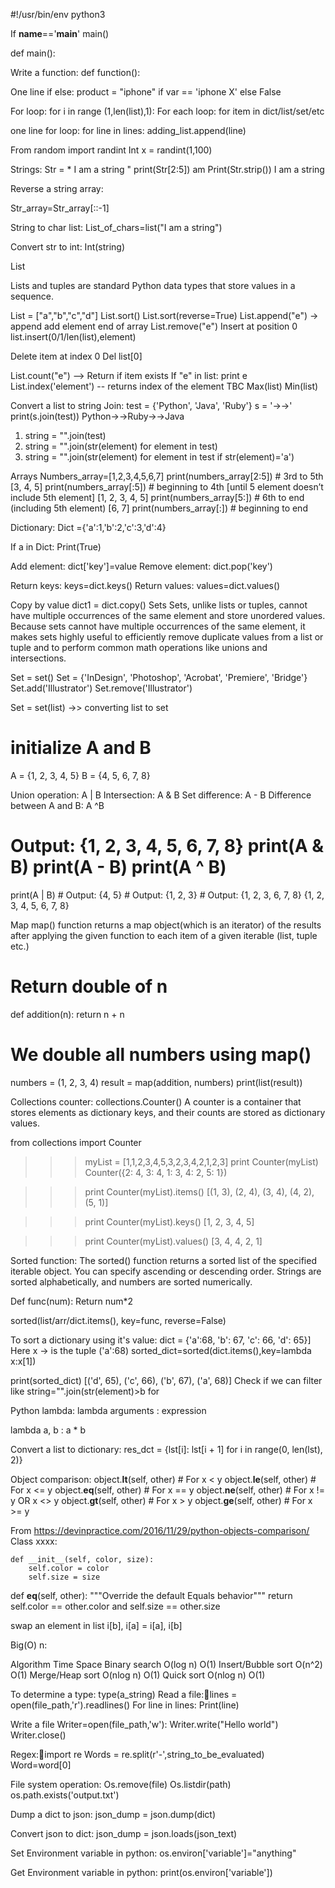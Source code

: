 #!/usr/bin/env python3 

If __name__=='__main__'
	main()

def main():

Write a function: def function():

One line if else:
product = "iphone" if var == 'iphone X' else False
		
For loop: for i in range (1,len(list),1):
For each loop: for item in dict/list/set/etc

one line for loop: for line in lines: adding_list.append(line)
	
From random import randint
Int x = randint(1,100)

Strings: 
Str = * I am a string " 
print(Str[2:5])
am
Print(Str.strip())
I am a string

Reverse a string array:

Str_array=Str_array[::-1]

String to char list:
List_of_chars=list("I am a string")

Convert str to int:
Int(string)

List

Lists and tuples are standard Python data types that store values in a sequence.

List = ["a","b","c","d"]
List.sort()
List.sort(reverse=True)
List.append("e") -> append add element end of array
List.remove("e")
Insert at position 0 
list.insert(0/1/len(list),element)

Delete item at index 0
Del list[0]

List.count("e") --> Return if item exists
If "e" in list: 
    print e
List.index('element') -- returns index of the element TBC
Max(list)
Min(list)


Convert a list to string 
Join:
test = {'Python', 'Java', 'Ruby'}
s = '->->'
print(s.join(test))
Python->->Ruby->->Java

1. string = "".join(test)
2. string = "".join(str(element) for element in test) 
3. string = "".join(str(element) for element in test if str(element)='a')


Arrays
Numbers_array=[1,2,3,4,5,6,7]
print(numbers_array[2:5]) # 3rd to 5th
[3, 4, 5]
print(numbers_array[:5]) # beginning to 4th [until 5 element doesn’t include 5th element]
[1, 2, 3, 4, 5]
print(numbers_array[5:]) # 6th to end (including 5th element) 
[6, 7]
print(numbers_array[:]) # beginning to end

Dictionary:
Dict ={'a':1,'b':2,'c':3,'d':4}

If a in Dict:
	Print(True)
	
Add element: dict['key']=value
Remove element: dict.pop('key')

Return keys: keys=dict.keys()
Return values: values=dict.values()


Copy by value dict1 = dict.copy()
Sets
Sets, unlike lists or tuples, cannot have multiple occurrences of the same element and store unordered values. Because sets cannot have multiple occurrences of the same element, it makes sets highly useful to efficiently remove duplicate values from a list or tuple and to perform common math operations like unions and intersections.

Set = set()
Set = {'InDesign', 'Photoshop', 'Acrobat', 'Premiere', 'Bridge'}
Set.add('Illustrator')
Set.remove('Illustrator')

Set = set(list)  ->> converting list to set


# initialize A and B
A = {1, 2, 3, 4, 5}
B = {4, 5, 6, 7, 8}

Union operation: A | B	Intersection: A & B	Set difference: A - B	Difference between A and B: A ^B
# Output: {1, 2, 3, 4, 5, 6, 7, 8}	print(A & B)	print(A - B)	print(A ^ B)
print(A | B)	# Output: {4, 5}	# Output: {1, 2, 3} 	# Output: {1, 2, 3, 6, 7, 8}
{1, 2, 3, 4, 5, 6, 7, 8}	


Map
map() function returns a map object(which is an iterator) of the results after applying the given function to each item of a given iterable (list, tuple etc.) 

# Return double of n 
def addition(n): 
    return n + n 
  
# We double all numbers using map() 
numbers = (1, 2, 3, 4) 
result = map(addition, numbers) 
print(list(result)) 

Collections counter:
collections.Counter()
A counter is a container that stores elements as dictionary keys, and their counts are stored as dictionary values.

from collections import Counter

>>> myList = [1,1,2,3,4,5,3,2,3,4,2,1,2,3]
>>> print Counter(myList)
Counter({2: 4, 3: 4, 1: 3, 4: 2, 5: 1})

>>> print Counter(myList).items()
[(1, 3), (2, 4), (3, 4), (4, 2), (5, 1)]

>>> print Counter(myList).keys()
[1, 2, 3, 4, 5]

>>> print Counter(myList).values()
[3, 4, 4, 2, 1]


Sorted function:
The sorted() function returns a sorted list of the specified iterable object.
You can specify ascending or descending order. Strings are sorted alphabetically, and numbers are sorted numerically.

Def func(num):
	Return num*2

sorted(list/arr/dict.items(), key=func, reverse=False) 

To sort a dictionary using it's value:
dict = {'a':68, 'b': 67, 'c': 66, 'd': 65}]
Here x -> is the tuple ('a':68)
sorted_dict=sorted(dict.items(),key=lambda x:x[1])

print(sorted_dict)
	[('d', 65), ('c', 66), ('b', 67), ('a', 68)]
Check if we can filter like
string="".join(str(element)>b for 


Python lambda:
lambda arguments : expression

lambda a, b : a * b

Convert a list to dictionary: res_dct = {lst[i]: lst[i + 1] for i in range(0, len(lst), 2)} 

Object comparison:
object.__lt__(self, other) # For x < y
object.__le__(self, other) # For x <= y
object.__eq__(self, other) # For x == y
object.__ne__(self, other) # For x != y OR x <> y
object.__gt__(self, other) # For x > y
object.__ge__(self, other) # For x >= y

From <https://devinpractice.com/2016/11/29/python-objects-comparison/> 
Class xxxx:

    def __init__(self, color, size):
        self.color = color
        self.size = size

 def __eq__(self, other):
        """Override the default Equals behavior"""
        return self.color == other.color and self.size == other.size

swap an element in list
 i[b], i[a] = i[a], i[b]

Big(O) n: 

Algorithm	Time	Space
Binary search	O(log n)	O(1)
Insert/Bubble sort	O(n^2)	O(1)
Merge/Heap sort	O(nlog n)	O(1)
Quick sort	O(nlog n)	O(1)


To determine a type: type(a_string)
Read a file:lines = open(file_path,'r').readlines()
For line in lines:
	Print(line)
	
Write a file
Writer=open(file_path,'w'):
Writer.write("Hello world")
Writer.close()

Regex:import re
Words = re.split(r'-',string_to_be_evaluated)
Word=word[0]


File system operation:
Os.remove(file)
Os.listdir(path)
os.path.exists('output.txt')

Dump a dict to json: json_dump = json.dump(dict)

Convert json to dict: json_dump = json.loads(json_text)
	       
Set Environment variable in python:
os.environ['variable']="anything"

Get Environment variable in python:
print(os.environ['variable'])
	   
	       
	       
	       
	       
